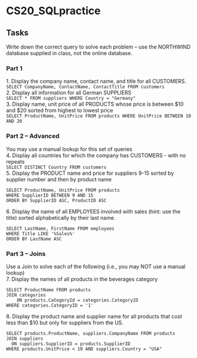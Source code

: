 # CS20_SQLpractice
## Tasks
Write down the correct query to solve each problem – use the NORTHWIND database supplied in 
class, not the online database. 

### Part 1
<t> 1. Display the company name, contact name, and title for all CUSTOMERS. <br>
 ``` SELECT CompanyName, ContactName, ContactTitle FROM customers ``` <br>
<t> 2. Display all information for all German SUPPLIERS <br>
  ``` SELECT * FROM suppliers WHERE Country = "Germany" ``` <br>
<t> 3. Display name, unit price of all PRODUCTS whose price is between $10 and $20 sorted from highest to lowest price <br>
    ``` SELECT ProductName, UnitPrice FROM products WHERE UnitPrice BETWEEN 10 AND 20 ``` <br>


### Part 2 – Advanced
You may use a manual lookup for this set of queries <br>
<t> 4. Display all countries for which the company has CUSTOMERS - with no repeats <br>
    ``` SELECT DISTINCT Country FROM customers ``` <br>
<t> 5. Display the PRODUCT name and price for suppliers 9-15 sorted by supplier number and then by product name <br>
``` 
SELECT ProductName, UnitPrice FROM products 
WHERE SupplierID BETWEEN 9 AND 15 
ORDER BY SupplierID ASC, ProductID ASC
```
<t> 6. Display the name of all EMPLOYEES involved with sales (hint: use the title) sorted alphabetically by their last name. <br>
  ``` 
  SELECT LastName, FirstName FROM employees 
  WHERE Title LIKE '%Sales%' 
  ORDER BY LastName ASC 
  ```

### Part 3 – Joins
Use a Join to solve each of the following (i.e., you may NOT use a manual lookup) <br>
<t> 7. Display the names of all products in the beverages category <br>
``` 
SELECT ProductName FROM products 
JOIN categories 
	ON products.CategoryId = categories.CategoryID 
WHERE categories.CategoryID = '1' 
 ``` 
<t> 8. Display the product name and supplier name for all products that cost less than $10 but only for suppliers from the US. <br>
  ``` 
SELECT products.ProductName, suppliers.CompanyName FROM products 
JOIN suppliers 
	ON suppliers.SupplierID = products.SupplierID
WHERE products.UnitPrice < 10 AND suppliers.Country = "USA"			     
```

